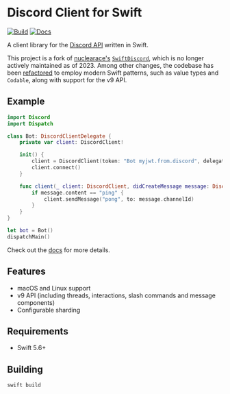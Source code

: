 # Discord Client for Swift

[![Build](https://github.com/fwcd/swift-discord/actions/workflows/build.yml/badge.svg)](https://github.com/fwcd/swift-discord/actions/workflows/build.yml)
[![Docs](https://github.com/fwcd/swift-discord/actions/workflows/docs.yml/badge.svg)](https://fwcd.github.io/swift-discord/documentation/discord)

A client library for the [Discord API](https://discord.com/developers/docs) written in Swift.

This project is a fork of [nuclearace's](https://github.com/nuclearace) [`SwiftDiscord`](https://github.com/nuclearace/SwiftDiscord), which is no longer actively maintained as of 2023. Among other changes, the codebase has been [refactored](https://github.com/fwcd/swift-discord/pull/4) to employ modern Swift patterns, such as value types and `Codable`, along with support for the v9 API.

## Example

```swift
import Discord
import Dispatch

class Bot: DiscordClientDelegate {
    private var client: DiscordClient!

    init() {
        client = DiscordClient(token: "Bot myjwt.from.discord", delegate: self)
        client.connect()
    }

    func client(_ client: DiscordClient, didCreateMessage message: DiscordMessage) {
        if message.content == "ping" {
            client.sendMessage("pong", to: message.channelId)
        }
    }
}

let bot = Bot()
dispatchMain()
```

Check out the [docs](https://fwcd.github.io/swift-discord/documentation/discord) for more details.

## Features

- macOS and Linux support
- v9 API (including threads, interactions, slash commands and message components)
- Configurable sharding

## Requirements

- Swift 5.6+

## Building

`swift build`
